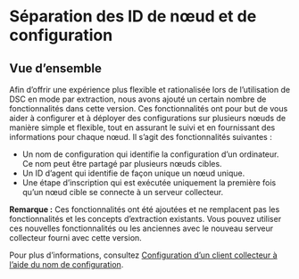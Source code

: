 # <a name="separation-of-node-and-configuration-ids"></a>Séparation des ID de nœud et de configuration

## <a name="overview"></a>Vue d’ensemble

Afin d’offrir une expérience plus flexible et rationalisée lors de l’utilisation de DSC en mode par extraction, nous avons ajouté un certain nombre de fonctionnalités dans cette version. Ces fonctionnalités ont pour but de vous aider à configurer et à déployer des configurations sur plusieurs nœuds de manière simple et flexible, tout en assurant le suivi et en fournissant des informations pour chaque nœud. Il s’agit des fonctionnalités suivantes :

* Un nom de configuration qui identifie la configuration d’un ordinateur. Ce nom peut être partagé par plusieurs nœuds cibles. 
* Un ID d’agent qui identifie de façon unique un nœud unique.
* Une étape d’inscription qui est exécutée uniquement la première fois qu’un nœud cible se connecte à un serveur collecteur.

**Remarque :** Ces fonctionnalités ont été ajoutées et ne remplacent pas les fonctionnalités et les concepts d’extraction existants. Vous pouvez utiliser ces nouvelles fonctionnalités ou les anciennes avec le nouveau serveur collecteur fourni avec cette version.

Pour plus d’informations, consultez [Configuration d’un client collecteur à l’aide du nom de configuration](https://msdn.microsoft.com/powershell/dsc/pullclientconfignames).

